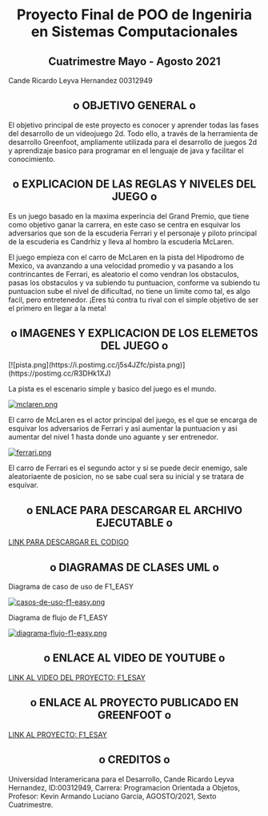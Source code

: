 
<h1 align='center'>Proyecto Final de POO de Ingeniria en Sistemas Computacionales </h1>

<h2 align='center'>Cuatrimestre Mayo - Agosto 2021 </h2>

Cande Ricardo Leyva Hernandez 00312949

<h2 align='center'>o OBJETIVO GENERAL o</h2>
El objetivo principal de este proyecto es conocer y aprender todas las fases del desarrollo
de un videojuego 2d. Todo ello, a través de la herramienta de desarrollo Greenfoot, ampliamente utilizada 
para el desarrollo de juegos 2d y aprendizaje basico para programar en el lenguaje de java y facilitar el conocimiento.

<h2 align='center'>o EXPLICACION DE LAS REGLAS Y NIVELES DEL JUEGO o</h2>
Es un juego basado en la maxima experincia del Grand Premio, que tiene como objetivo ganar la carrera, en este caso se centra en esquivar los adversarios que son de la escuderia Ferrari y el personaje y piloto principal de la escuderia es Candrhiz y lleva al hombro la escuderia McLaren.

El juego empieza con el carro de McLaren en la pista del Hipodromo de Mexico, va avanzando a una velocidad promedio y va pasando a los contrincantes de Ferrari, es aleatorio el como vendran los obstaculos, pasas los obstaculos y va subiendo tu puntuacion, conforme va subiendo tu puntuacion sube el nivel de dificultad, no tiene un limite como tal, es algo facil, pero entretenedor. ¡Eres tú contra tu rival con el simple objetivo de ser el primero en llegar a la meta!

<h2 align='center'>o IMAGENES Y EXPLICACION DE LOS ELEMETOS DEL JUEGO o</h2>
[![pista.png](https://i.postimg.cc/j5s4JZfc/pista.png)](https://postimg.cc/R3DHk1XJ)

La pista es el escenario simple y basico del juego es el mundo.

[![mclaren.png](https://i.postimg.cc/ZRVFPpFS/mclaren.png)](https://postimg.cc/S2YMkXvT)

El carro de McLaren es el actor principal del juego, es el que se encarga de esquivar los adversarios de Ferrari y asi aumentar la puntuacion y asi aumentar del nivel 1 hasta donde uno aguante y ser entrenedor.

[![ferrari.png](https://i.postimg.cc/nLK1z6XM/ferrari.png)](https://postimg.cc/NyMXCC7w)

El carro de Ferrari es el segundo actor y si se puede decir enemigo, sale aleatoriaente de posicion, no se sabe cual sera su inicial y se tratara de esquivar.

<h2 align='center'>o ENLACE PARA DESCARGAR EL ARCHIVO EJECUTABLE o</h2>
<a href="https://github.com/candrhiz/proyecto-POO.git">LINK PARA DESCARGAR EL CODIGO</a>

<h2 align='center'>o DIAGRAMAS DE CLASES UML o</h2>
Diagrama de caso de uso de F1_EASY

[![casos-de-uso-f1-easy.png](https://i.postimg.cc/PrGHHsWZ/casos-de-uso-f1-easy.png)](https://postimg.cc/7bNd1RQY)

Diagrama de flujo de F1_EASY

[![diagrama-flujo-f1-easy.png](https://i.postimg.cc/Cxm9zWqc/diagrama-flujo-f1-easy.png)](https://postimg.cc/tsnBcvD6)


<h2 align='center'>o ENLACE AL VIDEO DE YOUTUBE o</h2>
<a href="https://youtu.be/RlfgqXQ_tKk">LINK AL VIDEO DEL PROYECTO: F1_ESAY</a>

<h2 align='center'>o ENLACE AL PROYECTO PUBLICADO EN GREENFOOT o</h2>
<a href="https://www.greenfoot.org/scenarios/28391">LINK AL PROYECTO: F1_ESAY</a>


<h2 align='center'>o CREDITOS o</h2>
Universidad Interamericana para el Desarrollo,
Cande Ricardo Leyva Hernandez, ID:00312949,
Carrera: Programacion Orientada a Objetos,
Profesor: Kevin Armando Luciano Garcia,
AGOSTO/2021,
Sexto Cuatrimestre.
